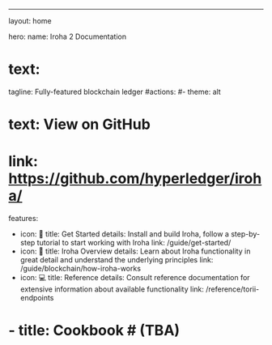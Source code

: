 ---
layout: home

hero:
  name: Iroha 2 Documentation
  # text: 
  tagline: Fully-featured blockchain ledger
  #actions:
  #- theme: alt
  #  text: View on GitHub
  #  link: https://github.com/hyperledger/iroha/

features:
  - icon: 🚀
    title: Get Started
    details: Install and build Iroha, follow a step-by-step tutorial to start working with Iroha
    link: /guide/get-started/
  - icon: 📖
    title: Iroha Overview
    details: Learn about Iroha functionality in great detail and understand the underlying principles
    link: /guide/blockchain/how-iroha-works
  - icon: 💻
    title: Reference
    details: Consult reference documentation for extensive information about available functionality
    link: /reference/torii-endpoints
  # - title: Cookbook # (TBA)
